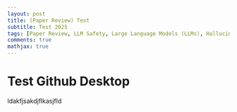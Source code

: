 ```yaml
---
layout: post
title: (Paper Review) Test
subtitle: Test 2025
tags: [Paper Review, LLM Safety, Large Language Models (LLMs), Hallucination]
comments: true
mathjax: true
---
```


# Test Github Desktop

ldakfjsakdjflkasjfld